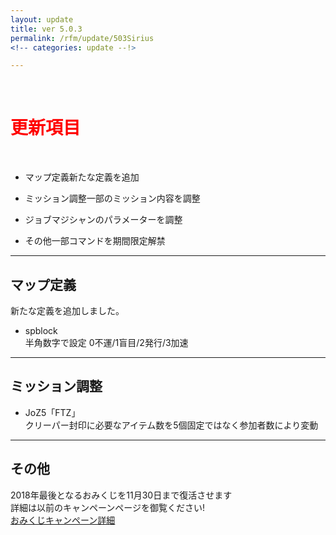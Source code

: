 ```yaml
---
layout: update
title: ver 5.0.3
permalink: /rfm/update/503Sirius 
<!-- categories: update --!>

---
```



<br>
<h1 id="1"><font color="red">更新項目</font></h1><br>

+ <span class="blue-badge">マップ定義</span>新たな定義を追加     

+ <span class="green-badge">ミッション調整</span>一部のミッション内容を調整   

+ <span class="yellow-badge">ジョブ</span>マジシャンのパラメーターを調整        

+ <span class="red-badge">その他</span>一部コマンドを期間限定解禁         

----------------------------------------------------
## マップ定義        

新たな定義を追加しました。  

+ spblock  
  半角数字で設定 0不運/1盲目/2発行/3加速  

----------------------------------------------------
## ミッション調整        

+ JoZ5「FTZ」  
  クリーパー封印に必要なアイテム数を5個固定ではなく参加者数により変動  


----------------------------------------------------
## その他   

2018年最後となるおみくじを11月30日まで復活させます<br>
詳細は以前のキャンペーンページを御覧ください!<br>
[おみくじキャンペーン詳細](http://web.njj12.net/rfm/hny2018#omi1)


